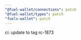 ```yaml
---
"@fuel-wallet/connections": patch
"@fuel-wallet/types": patch
"fuels-wallet": patch
---
```


ci: update to tag rc-1873
